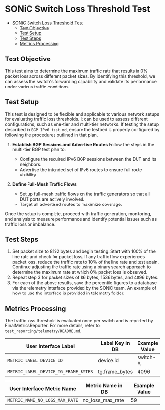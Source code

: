 # SONiC Switch Loss Threshold Test

- [SONiC Switch Loss Threshold Test](#sonic-switch-loss-threshold-test)
  - [Test Objective](#test-objective)
  - [Test Setup](#test-setup)
  - [Test Steps](#test-steps)
  - [Metrics Processing](#metrics-processing)

## Test Objective

This test aims to determine the maximum traffic rate that results in 0% packet loss across different packet sizes. By identifying this threshold, we can assess the switch's forwarding capability and validate its performance under various traffic conditions.

## Test Setup

This test is designed to be flexible and applicable to various network setups for evaluating traffic loss thresholds. It can be used to assess different configurations, such as one-tier and multi-tier networks. If testing the setup described in `BGP_IPv6_test.md`, ensure the testbed is properly configured by following the procedures outlined in that plan.

1. **Establish BGP Sessions and Advertise Routes**
   Follow the steps in the multi-tier BGP test plan to:
   - Configure the required IPv6 BGP sessions between the DUT and its neighbors.
   - Advertise the intended set of IPv6 routes to ensure full route visibility.

2. **Define Full-Mesh Traffic Flows**
   - Set up full-mesh traffic flows on the traffic generators so that all DUT ports are actively involved.
   - Target all advertised routes to maximize coverage.

Once the setup is complete, proceed with traffic generation, monitoring, and analysis to measure performance and identify potential issues such as traffic loss or imbalance.

## Test Steps

1. Set packet size to 8192 bytes and begin testing. Start with 100% of the line rate and check for packet loss. If any traffic flow experiences packet loss, reduce the traffic rate to 10% of the line rate and test again. Continue adjusting the traffic rate using a binary search approach to determine the maximum rate at which 0% packet loss is observed.
2. Repeat step 3 for packet sizes of 86 bytes, 1536 bytes, and 4096 bytes.
3. For each of the above results, save the percentile figures to a database via the telemetry interface provided by the SONiC team. An example of how to use the interface is provided in telemetry folder.

## Metrics Processing

The traffic loss threshold is evaluated once per switch and is reported by FinalMetricsReporter. For more details, refer to `test_reporting/telemetry/README.md`.

| User Interface Label                     | Label Key in DB          | Example Value       |
| ---------------------------------------- | ------------------------ | ------------------- |
| `METRIC_LABEL_DEVICE_ID`                 | device.id                | switch-A            |
| `METRIC_LABEL_DEVICE_TG_FRAME_BYTES`     | tg.frame_bytes           | 4096                |

| User Interface Metric Name               | Metric Name in DB        | Example Value       |
| ---------------------------------------- | ------------------------ | ------------------- |
| `METRIC_NAME_NO_LOSS_MAX_RATE`           | no_loss_max_rate         | 59                  |
